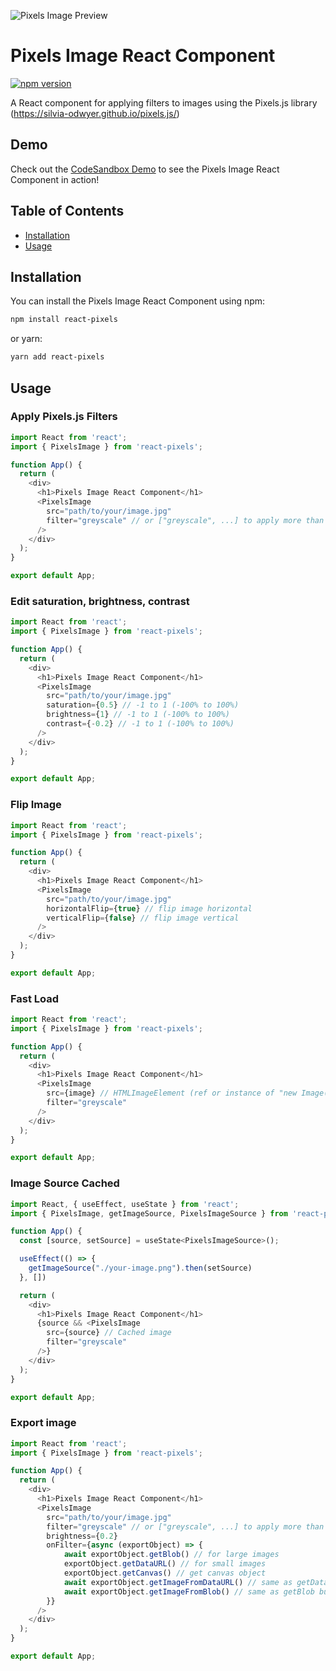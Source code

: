 ![Pixels Image Preview](https://i.imgur.com/X4n19PP.png)


# Pixels Image React Component

[![npm version](https://badge.fury.io/js/react-pixels.svg)](https://badge.fury.io/js/react-pixels)

A React component for applying filters to images using the Pixels.js library (https://silvia-odwyer.github.io/pixels.js/)

## Demo

Check out the [CodeSandbox Demo](https://codesandbox.io/p/sandbox/busy-smoke-zqrpyd) to see the Pixels Image React Component in action!

## Table of Contents

- [Installation](#installation)
- [Usage](#usage)

## Installation

You can install the Pixels Image React Component using npm:

```bash
npm install react-pixels
```

or yarn:

```bash
yarn add react-pixels
```

## Usage


### Apply Pixels.js Filters

```javascript
import React from 'react';
import { PixelsImage } from 'react-pixels';

function App() {
  return (
    <div>
      <h1>Pixels Image React Component</h1>
      <PixelsImage
        src="path/to/your/image.jpg"
        filter="greyscale" // or ["greyscale", ...] to apply more than one filter
      />
    </div>
  );
}

export default App;
```


### Edit saturation, brightness, contrast

```javascript
import React from 'react';
import { PixelsImage } from 'react-pixels';

function App() {
  return (
    <div>
      <h1>Pixels Image React Component</h1>
      <PixelsImage
        src="path/to/your/image.jpg"
        saturation={0.5} // -1 to 1 (-100% to 100%)
        brightness={1} // -1 to 1 (-100% to 100%)
        contrast={-0.2} // -1 to 1 (-100% to 100%)
      />
    </div>
  );
}

export default App;
```

### Flip Image

```javascript
import React from 'react';
import { PixelsImage } from 'react-pixels';

function App() {
  return (
    <div>
      <h1>Pixels Image React Component</h1>
      <PixelsImage
        src="path/to/your/image.jpg"
        horizontalFlip={true} // flip image horizontal
        verticalFlip={false} // flip image vertical
      />
    </div>
  );
}

export default App;
```

### Fast Load

```javascript
import React from 'react';
import { PixelsImage } from 'react-pixels';

function App() {
  return (
    <div>
      <h1>Pixels Image React Component</h1>
      <PixelsImage
        src={image} // HTMLImageElement (ref or instance of "new Image()")
        filter="greyscale"
      />
    </div>
  );
}

export default App;
```

### Image Source Cached

```javascript
import React, { useEffect, useState } from 'react';
import { PixelsImage, getImageSource, PixelsImageSource } from 'react-pixels';

function App() {
  const [source, setSource] = useState<PixelsImageSource>();

  useEffect(() => {
    getImageSource("./your-image.png").then(setSource)
  }, [])

  return (
    <div>
      <h1>Pixels Image React Component</h1>
      {source && <PixelsImage
        src={source} // Cached image
        filter="greyscale"
      />}
    </div>
  );
}

export default App;
```

### Export image

```javascript
import React from 'react';
import { PixelsImage } from 'react-pixels';

function App() {
  return (
    <div>
      <h1>Pixels Image React Component</h1>
      <PixelsImage
        src="path/to/your/image.jpg"
        filter="greyscale" // or ["greyscale", ...] to apply more than one filter
        brightness={0.2}
        onFilter={async (exportObject) => {
            await exportObject.getBlob() // for large images
            exportObject.getDataURL() // for small images
            exportObject.getCanvas() // get canvas object
            await exportObject.getImageFromDataURL() // same as getDataURL but as a <img> element
            await exportObject.getImageFromBlob() // same as getBlob but as a <img> element
        }}
      />
    </div>
  );
}

export default App;
```
